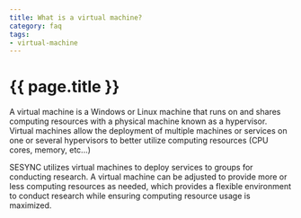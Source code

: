 ```yaml
---
title: What is a virtual machine?
category: faq
tags:
- virtual-machine
---
```


# {{ page.title }}

A virtual machine is a Windows or Linux machine that runs on and shares computing resources with a physical machine known as a hypervisor.
Virtual machines allow the deployment of multiple machines or services on one or several hypervisors to
better utilize computing resources (CPU cores, memory, etc...)

SESYNC utilizes virtual machines to deploy services to groups for conducting research. A virtual machine can be adjusted to
provide more or less computing resources as needed, which provides a flexible environment to conduct research while ensuring
computing resource usage is maximized.
